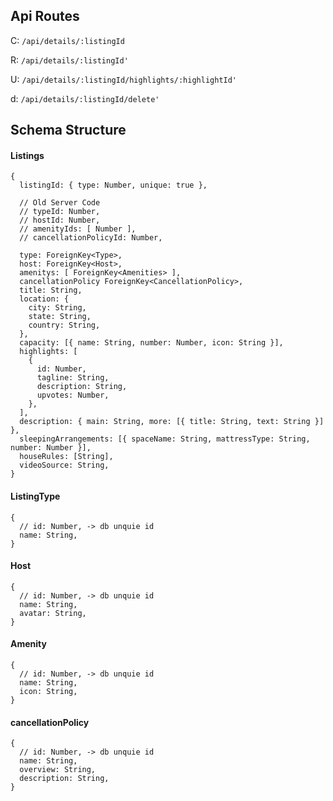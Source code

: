 ## Api Routes

C: `/api/details/:listingId`

R: `/api/details/:listingId'`

U: `/api/details/:listingId/highlights/:highlightId'`

d: `/api/details/:listingId/delete'`

## Schema Structure

#### Listings

    {
      listingId: { type: Number, unique: true },

      // Old Server Code
      // typeId: Number,
      // hostId: Number,
      // amenityIds: [ Number ],
      // cancellationPolicyId: Number,

      type: ForeignKey<Type>,
      host: ForeignKey<Host>,
      amenitys: [ ForeignKey<Amenities> ],
      cancellationPolicy ForeignKey<CancellationPolicy>,
      title: String,
      location: {
        city: String,
        state: String,
        country: String,
      },
      capacity: [{ name: String, number: Number, icon: String }],
      highlights: [
        {
          id: Number,
          tagline: String,
          description: String,
          upvotes: Number,
        },
      ],
      description: { main: String, more: [{ title: String, text: String }] },
      sleepingArrangements: [{ spaceName: String, mattressType: String, number: Number }],
      houseRules: [String],
      videoSource: String,
    }

#### ListingType

    {
      // id: Number, -> db unquie id
      name: String,
    }

#### Host

    {
      // id: Number, -> db unquie id
      name: String,
      avatar: String,
    }

#### Amenity

    {
      // id: Number, -> db unquie id
      name: String,
      icon: String,
    }

#### cancellationPolicy

    {
      // id: Number, -> db unquie id
      name: String,
      overview: String,
      description: String,
    }
